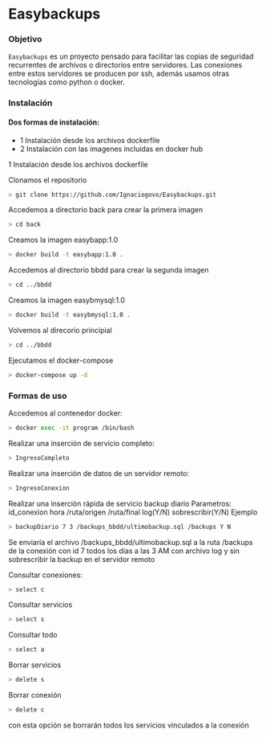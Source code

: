 # Easybackups
### Objetivo

`Easybackups` es un proyecto pensado para facilitar las copias de seguridad recurrentes de archivos o directorios entre servidores.
Las conexiones entre estos servidores se producen por ssh, además usamos otras tecnologías como python o docker.


### Instalación

#### Dos formas de instalación:
- 1 Instalación desde los archivos dockerfile
- 2 Instalación con las imagenes incluidas en docker hub

1 Instalación desde los archivos dockerfile

Clonamos el repositorio
```bash
> git clone https://github.com/Ignaciogovo/Easybackups.git
```

Accedemos a directorio back para crear la primera imagen 
```bash
> cd back
```
Creamos la imagen easybapp:1.0
```bash
> docker build -t easybapp:1.0 .
```

Accedemos al directorio bbdd para crear la segunda imagen
```bash
> cd ../bbdd
```
Creamos la imagen easybmysql:1.0
```bash
> docker build -t easybmysql:1.0 .
```

Volvemos al direcorio principial
```bash
> cd ../bbdd
```

Ejecutamos el docker-compose
```bash
> docker-compose up -d
```



### Formas de uso
Accedemos al contenedor docker:
```bash
> docker exec -it program /bin/bash
```
Realizar una inserción de servicio completo:
```bash
> IngresoCompleto
```

Realizar una inserción de datos de un servidor remoto:
```bash
> IngresoConexion
```

Realizar una inserción rápida de servicio backup diario
  Parametros: id_conexion hora /ruta/origen /ruta/final log(Y/N) sobrescribir(Y/N)
Ejemplo
```bash
> backupDiario 7 3 /backups_bbdd/ultimobackup.sql /backups Y N
```
Se enviaría el archivo /backups_bbdd/ultimobackup.sql a la ruta /backups de la conexión con id 7 todos los días a las 3 AM con archivo log y sin sobrescribir la backup en el servidor remoto



Consultar conexiones: 
```bash
> select c
```

Consultar servicios
```bash
> select s
```
Consultar todo
```bash
> select a
```


Borrar servicios
```bash
> delete s
```
Borrar conexión
```bash
> delete c
```
con esta opción se borrarán todos los servicios vinculados a la conexión




